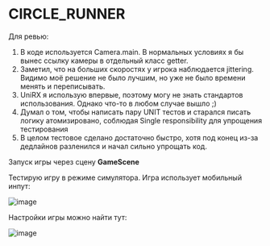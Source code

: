 # CIRCLE_RUNNER

Для ревью:
1. В коде используется Camera.main. В нормальных условиях я бы вынес ссылку камеры в отдельный класс getter.
2. Заметил, что на больших скоростях у игрока наблюдается jittering. Видимо моё решение не было лучшим, но уже не было времени менять и переписывать.
3. UniRX я использую впервые, поэтому могу не знать стандартов использования. Однако что-то в любом случае вышло ;)
4. Думал о том, чтобы написать пару UNIT тестов и старался писать логику атомизировано, соблюдая Single responsibility для упрощения тестирования
5. В целом тестовое сделано достаточно быстро, хотя под конец из-за дедлайнов разленился и начал сильно упрощать код.

Запуск игры через сцену **GameScene**

Тестирую игру в режиме симулятора. Игра использует мобильный инпут:

![image](https://github.com/user-attachments/assets/cc8541a2-59dc-4555-8c75-f180ea4bd907) 



Настройки игры можно найти тут:

![image](https://github.com/user-attachments/assets/92d07777-1273-4c21-b00c-708e84c3838b)

